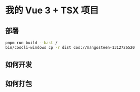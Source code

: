 # 我的 Vue 3 + TSX 项目

## 部署
```bash
pnpm run build --bast /
bin/coscli-windows cp -r dist cos://mangosteen-1312726520
```

## 如何开发


## 如何打包

